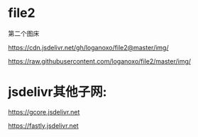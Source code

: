 # file2
第二个图床

https://cdn.jsdelivr.net/gh/loganoxo/file2@master/img/

https://raw.githubusercontent.com/loganoxo/file2/master/img/


# jsdelivr其他子网:

https://gcore.jsdelivr.net

https://fastly.jsdelivr.net
